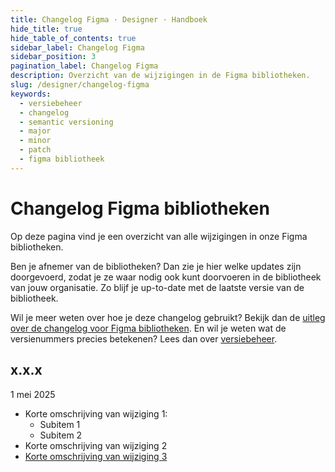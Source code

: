 ```yaml
---
title: Changelog Figma · Designer · Handboek
hide_title: true
hide_table_of_contents: true
sidebar_label: Changelog Figma
sidebar_position: 3
pagination_label: Changelog Figma
description: Overzicht van de wijzigingen in de Figma bibliotheken.
slug: /designer/changelog-figma
keywords:
  - versiebeheer
  - changelog
  - semantic versioning
  - major
  - minor
  - patch
  - figma bibliotheek
---
```


# Changelog Figma bibliotheken

Op deze pagina vind je een overzicht van alle wijzigingen in onze Figma bibliotheken.

Ben je afnemer van de bibliotheken? Dan zie je hier welke updates zijn doorgevoerd, zodat je ze waar nodig ook kunt doorvoeren in de bibliotheek van jouw organisatie. Zo blijf je up-to-date met de laatste versie van de bibliotheek.

Wil je meer weten over hoe je deze changelog gebruikt? Bekijk dan de [uitleg over de changelog voor Figma bibliotheken](https://nldesignsystem.nl/handboek/designer/nieuwe-versie-publiceren/werken-met-changelog-voor-figma). En wil je weten wat de versienummers precies betekenen? Lees dan over [versiebeheer](https://nldesignsystem.nl/handboek/designer/nieuwe-versie-publiceren/versiebeheer-voor-design-tokens).

## x.x.x

1 mei 2025

- Korte omschrijving van wijziging 1:
  - Subitem 1
  - Subitem 2
- Korte omschrijving van wijziging 2
- [Korte omschrijving van wijziging 3](url-figma-bibliotheek)
